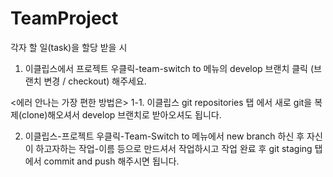 # TeamProject

각자 할 일(task)을 할당 받을 시


1. 이클립스에서 프로젝트 우클릭-team-switch to 메뉴의 develop 브랜치 클릭 (브랜치 변경 / checkout) 해주세요.

<에러 안나는 가장 편한 방법은>
1-1. 이클립스 git repositories 탭 에서 새로 git을 복제(clone)해오셔서 develop 브랜치로 받아오셔도 됩니다.

2. 이클립스-프로젝트 우클릭-Team-Switch to 메뉴에서 new branch 하신 후 자신이 하고자하는 작업-이름 등으로 만드셔서 작업하시고
   작업 완료 후 git staging 탭에서 commit and push 해주시면 됩니다.
